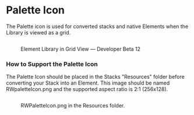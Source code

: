 # Palette Icon

The Palette icon is used for converted stacks and native Elements when the Library is viewed as a grid.&#x20;

<figure><img src="../../../.gitbook/assets/CleanShot 2023-08-05 at 10 .14.04@2x.png" alt=""><figcaption><p>Element Library in Grid View — Developer Beta 12</p></figcaption></figure>

### How to Support the Palette Icon

The Palette Icon should be placed in the Stacks "Resources" folder before converting your Stack into an Element.  This image should be named RWpaletteIcon.png and the supported aspect ratio is 2:1 (256x128).

<figure><img src="../../../.gitbook/assets/CleanShot 2023-08-05 at 10 .17.45@2x.png" alt=""><figcaption><p>RWPaletteIcon.png in the Resources folder.</p></figcaption></figure>
